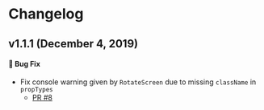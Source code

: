 # Changelog

## v1.1.1 (December 4, 2019)

#### 🐛 Bug Fix

- Fix console warning given by `RotateScreen` due to missing `className` in `propTypes`
  - [PR #8](https://github.com/Jam3/react-ui/pull/8)
